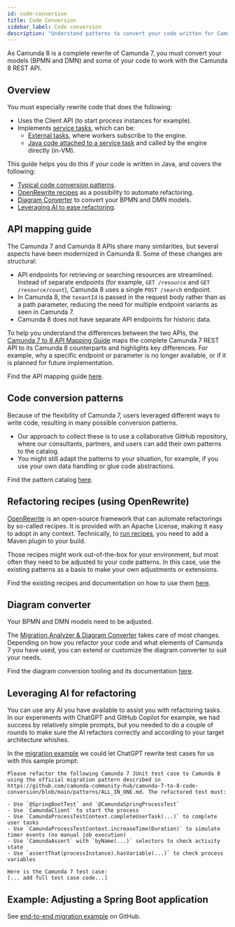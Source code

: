 ```yaml
---
id: code-conversion
title: Code Conversion
sidebar_label: Code conversion
description: "Understand patterns to convert your code written for Camunda 7 to run on Camunda 8."
---
```


As Camunda 8 is a complete rewrite of Camunda 7, you must convert your models (BPMN and DMN) and some of your code to work with the Camunda 8 REST API.

## Overview

You must especially rewrite code that does the following:

- Uses the Client API (to start process instances for example).
- Implements [service tasks](/components/modeler/bpmn/service-tasks/service-tasks.md), which can be:
  - [External tasks](https://docs.camunda.org/manual/latest/user-guide/process-engine/external-tasks/#the-external-task-pattern), where workers subscribe to the engine.
  - [Java code attached to a service task](https://docs.camunda.org/manual/latest/user-guide/process-engine/delegation-code/) and called by the engine directly (in-VM).

This guide helps you do this if your code is written in Java, and covers the following:

- [Typical code conversion patterns](#code-conversion-patterns).
- [OpenRewrite recipes](#openrewrite-recipes) as a possibility to automate refactoring.
- [Diagram Converter](#diagram-converter) to convert your BPMN and DMN models.
- [Leveraging AI to ease refactoring](#leveraging-ai-for-refactoring).

## API mapping guide

The Camunda 7 and Camunda 8 APIs share many similarities, but several aspects have been modernized in Camunda 8. Some of these changes are structural:

- API endpoints for retrieving or searching resources are streamlined. Instead of separate endpoints (for example, `GET /resource` and `GET /resource/count`), Camunda 8 uses a single `POST /search` endpoint.
- In Camunda 8, the `tenantId` is passed in the request body rather than as a path parameter, reducing the need for multiple endpoint variants as seen in Camunda 7.
- Camunda 8 does not have separate API endpoints for historic data.

To help you understand the differences between the two APIs, the [Camunda 7 to 8 API Mapping Guide](https://camunda-community-hub.github.io/camunda-7-to-8-code-conversion/) maps the complete Camunda 7 REST API to its Camunda 8 counterparts and highlights key differences. For example, why a specific endpoint or parameter is no longer available, or if it is planned for future implementation.

Find the API mapping guide [here](https://camunda-community-hub.github.io/camunda-7-to-8-code-conversion/).

## Code conversion patterns

Because of the flexibility of Camunda 7, users leveraged different ways to write code, resulting in many possible conversion patterns.

- Our approach to collect these is to use a collaborative GitHub repository, where our consultants, partners, and users can add their own patterns to the catalog.
- You might still adapt the patterns to your situation, for example, if you use your own data handling or glue code abstractions.

Find the pattern catalog [here](https://github.com/camunda-community-hub/camunda-7-to-8-code-conversion).

## Refactoring recipes (using OpenRewrite)

[OpenRewrite](https://docs.openrewrite.org/) is an open-source framework that can automate refactorings by so-called recipes. It is provided with an Apache License, making it easy to adopt in any context. Technically, to [run recipes](https://docs.openrewrite.org/running-recipes), you need to add a Maven plugin to your build.

Those recipes might work out-of-the-box for your environment, but most often they need to be adjusted to your code patterns. In this case, use the existing patterns as a basis to make your own adjustments or extensions.

Find the existing recipes and documentation on how to use them [here](https://github.com/camunda-community-hub/camunda-7-to-8-code-conversion/tree/main/recipes).

## Diagram converter

Your BPMN and DMN models need to be adjusted.

The [Migration Analyzer & Diagram Converter](https://github.com/camunda-community-hub/camunda-7-to-8-migration-analyzer) takes care of most changes. Depending on how you refactor your code and what elements of Camunda 7 you have used, you can extend or customize the diagram converter to suit your needs.

<!--
If your models also contain JUEL expressions, which are not supported in Camunda 8, they also need to be converted. Simple expressions are [directly converted by this code in the Diagram Converter](https://github.com/camunda-community-hub/camunda-7-to-8-migration-analyzer/blob/d6fda97d00f27b23fc87fd741134225a527f3de1/core/src/main/java/org/camunda/community/migration/converter/expression/ExpressionTransformer.java#L4). This can be extended to suit your needs. You can use the [FEEL Copilot](/components/early-access/alpha/feel-copilot/feel-copilot.md) to rewrite more complex expressions for you.

TODO document the expression transformer instead of referencing code. Or probably do a complete rewamp of this section to extract details to the readme - it is a bit arbitrary what is mentioned here - and probably also not fully aligned with latest changes.
Might also make sense to describe that above patterns also inform diagram conversion
 -->

Find the diagram conversion tooling and its documentation [here](https://github.com/camunda-community-hub/camunda-7-to-8-migration-analyzer).

## Leveraging AI for refactoring

You can use any AI you have available to assist you with refactoring tasks. In our experiments with ChatGPT and GitHub Copilot for example, we had success by relatively simple prompts, but you needed to do a couple of rounds to make sure the AI refactors correctly and according to your target architecture whishes.

In the [migration example](https://github.com/camunda-community-hub/camunda-7-to-8-migration-example?tab=readme-ov-file#migrating-test-cases) we could let ChatGPT rewrite test cases for us with this sample prompt:

```
Please refactor the following Camunda 7 JUnit test case to Camunda 8 using the official migration pattern described in https://github.com/camunda-community-hub/camunda-7-to-8-code-conversion/blob/main/patterns/ALL_IN_ONE.md. The refactored test must:

- Use `@SpringBootTest` and `@CamundaSpringProcessTest`
- Use `CamundaClient` to start the process
- Use `CamundaProcessTestContext.completeUserTask(...)` to complete user tasks
- Use `CamundaProcessTestContext.increaseTime(Duration)` to simulate timer events (no manual job execution)
- Use `CamundaAssert` with `byName(...)` selectors to check activity state
- Use `assertThat(processInstance).hasVariable(...)` to check process variables

Here is the Camunda 7 test case:
[... add full test case code...]
```

## Example: Adjusting a Spring Boot application

See [end-to-end migration example](https://github.com/camunda-community-hub/camunda-7-to-8-migration-example) on GitHub.
